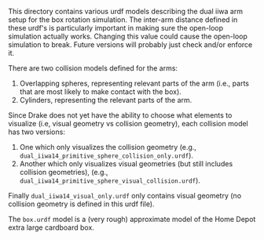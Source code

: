 This directory contains various urdf models describing the dual iiwa arm setup
for the box rotation simulation. The inter-arm distance defined in these urdf's
is particularly important in making sure the open-loop simulation actually works.
Changing this value could cause the open-loop simulation to break. Future versions
will probably just check and/or enforce it.

There are two collision models defined for the arms:
1. Overlapping spheres, representing relevant parts of the arm (i.e., parts that are
most likely to make contact with the box).
2. Cylinders, representing the relevant parts of the arm.

Since Drake does not yet have the ability to choose what elements to visualize (i.e,
visual geometry vs collision geometry), each collision model has two versions:
1. One which only visualizes the collision geometry (e.g., `dual_iiwa14_primitive_sphere_collision_only.urdf`).
2. Another which only visualizes visual geometries (but still includes collision geometries), (e.g., 
`dual_iiwa14_primitive_sphere_visual_collision.urdf`).

Finally `dual_iiwa14_visual_only.urdf` only contains visual geometry (no collision geometry
is defined in this urdf file).

The `box.urdf` model is a (very rough) approximate model of the Home Depot extra large cardboard box.
